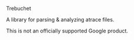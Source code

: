 Trebuchet

A library for parsing & analyzing atrace files.

This is not an officially supported Google product.
